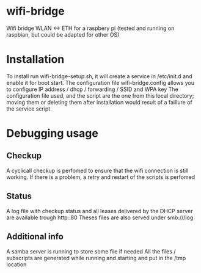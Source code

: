 # wifi-bridge
Wifi bridge WLAN <-> ETH for a raspbery pi (tested and running on raspbian, but could be adapted for other OS)

# Installation
To install run wifi-bridge-setup.sh, it will create a service in /etc/init.d and enable it for boot start. 
The configuration file wifi-bridge.config allows you to configure IP address / dhcp / forwarding / SSID and WPA key
The configuration file used, and the script are the one from this local directory; moving them or deleting them after installation
would result of a faillure of the service script.

# Debugging usage

## Checkup
A cyclicall checkup is perfomed to ensure that the wifi connection is still working. If there is a problem, a retry and restart of
the scripts is perfomed

## Status
A log file with checkup status and all leases delivered by the DHCP server are available trough http:<IP of ETH>:80
Theses files are also served under smb://<IP of ETH>/log

## Additional info
A samba server is running to store some file if needed
All the files / subscripts are generated while running and starting and put in the /tmp location
